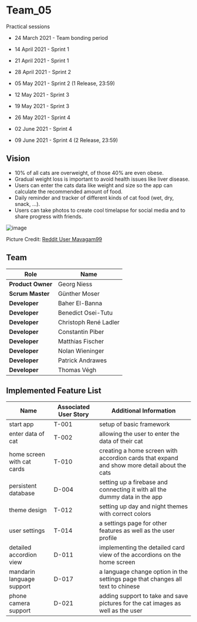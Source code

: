 # Team_05

Practical sessions

- 24 March 2021 - Team bonding period

- 14 April 2021 - Sprint 1
- 21 April 2021 - Sprint 1


- 28 April 2021 - Sprint 2
- 05 May 2021 - Sprint 2 (1 Release, 23:59)


- 12 May 2021 - Sprint 3
- 19 May 2021 - Sprint 3


- 26 May 2021 - Sprint 4
- 02 June 2021 - Sprint 4
- 09 June 2021 - Sprint 4 (2 Release, 23:59)

## Vision
- 10% of all cats are overweight, of those 40% are even obese.
- Gradual weight loss is important to avoid health issues like liver disease.
- Users can enter the cats data like weight and size so the app can calculate the recommended amount of food.
- Daily reminder and tracker of different kinds of cat food (wet, dry, snack, ...).
- Users can take photos to create cool timelapse for social media and to share progress with friends.

![image](https://user-images.githubusercontent.com/73301780/112183163-488baf00-8bfe-11eb-9802-6c90a56ab01a.png)

Picture Credit: [Reddit User Mavagam99](https://www.reddit.com/r/aww/comments/98igqg/adopted_this_cute_and_very_overweight_kitty_a_few/)


## Team
| Role | Name |
| ---- | ---- |
| **Product Owner** | Georg Niess |
| **Scrum Master** | Günther Moser |
| **Developer** | Baher El-Banna |
| **Developer** | Benedict Osei-Tutu |
| **Developer** | Christoph René Ladler |
| **Developer** | Constantin Piber |
| **Developer** | Matthias Fischer |
| **Developer** | Nolan Wieninger |
| **Developer** | Patrick Andrawes |
| **Developer** | Thomas Végh |

## Implemented Feature List
| Name | Associated User Story | Additional Information |
| --- | --- | --- |
| start app | T-001 | setup of basic framework |
| enter data of cat | T-002 | allowing the user to enter the data of their cat |
| home screen with cat cards | T-010 | creating a home screen with accordion cards that expand and show more detail about the cats |
| persistent database | D-004 | setting up a firebase and connecting it with all the dummy data in the app |
| theme design | T-012 | setting up day and night themes with correct colors |
| user settings | T-014 | a settings page for other features as well as the user profile |
| detailed accordion view | D-011 | implementing the detailed card view of the accordions on the home screen |
| mandarin language support | D-017 | a language change option in the settings page that changes all text to chinese |
| phone camera support | D-021 | adding support to take and save pictures for the cat images as well as the user |
